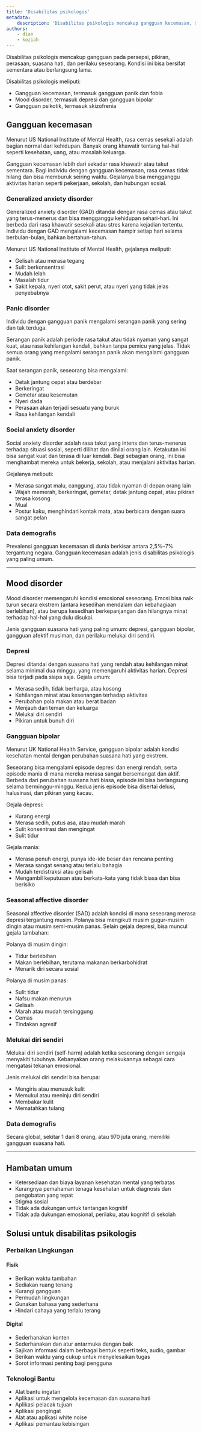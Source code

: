 ```yaml
---
title: 'Disabilitas psikologis'
metadata:
    description: 'Disabilitas psikologis mencakup gangguan kecemasan, suasana hati, dan psikotik yang memengaruhi pikiran, perasaan, dan perilaku. Contohnya termasuk GAD, gangguan panik, fobia sosial, depresi, bipolar, SAD, dan perilaku melukai diri.'
authors:
    - dian
    - keziah
---
```


Disabilitas psikologis mencakup gangguan pada persepsi, pikiran, perasaan, suasana hati, dan perilaku seseorang. Kondisi ini bisa bersifat sementara atau berlangsung lama.

Disabilitas psikologis meliputi:
- Gangguan kecemasan, termasuk gangguan panik dan fobia
- Mood disorder, termasuk depresi dan gangguan bipolar
- Gangguan psikotik, termasuk skizofrenia

## Gangguan kecemasan

Menurut US National Institute of Mental Health, rasa cemas sesekali adalah bagian normal dari kehidupan. Banyak orang khawatir tentang hal-hal seperti kesehatan, uang, atau masalah keluarga.

Gangguan kecemasan lebih dari sekadar rasa khawatir atau takut sementara. Bagi individu dengan gangguan kecemasan, rasa cemas tidak hilang dan bisa memburuk seiring waktu. Gejalanya bisa mengganggu aktivitas harian seperti pekerjaan, sekolah, dan hubungan sosial.

### Generalized anxiety disorder

Generalized anxiety disorder (GAD) ditandai dengan rasa cemas atau takut yang terus-menerus dan bisa mengganggu kehidupan sehari-hari. Ini berbeda dari rasa khawatir sesekali atau stres karena kejadian tertentu. Individu dengan GAD mengalami kecemasan hampir setiap hari selama berbulan-bulan, bahkan bertahun-tahun.

Menurut US National Institute of Mental Health, gejalanya meliputi:
- Gelisah atau merasa tegang
- Sulit berkonsentrasi
- Mudah lelah
- Masalah tidur
- Sakit kepala, nyeri otot, sakit perut, atau nyeri yang tidak jelas penyebabnya

### Panic disorder

Individu dengan gangguan panik mengalami serangan panik yang sering dan tak terduga.

Serangan panik adalah periode rasa takut atau tidak nyaman yang sangat kuat, atau rasa kehilangan kendali, bahkan tanpa pemicu yang jelas. Tidak semua orang yang mengalami serangan panik akan mengalami gangguan panik.

Saat serangan panik, seseorang bisa mengalami:
- Detak jantung cepat atau berdebar
- Berkeringat
- Gemetar atau kesemutan
- Nyeri dada
- Perasaan akan terjadi sesuatu yang buruk
- Rasa kehilangan kendali

### Social anxiety disorder

Social anxiety disorder adalah rasa takut yang intens dan terus-menerus terhadap situasi sosial, seperti dilihat dan dinilai orang lain. Ketakutan ini bisa sangat kuat dan terasa di luar kendali. Bagi sebagian orang, ini bisa menghambat mereka untuk bekerja, sekolah, atau menjalani aktivitas harian.

Gejalanya meliputi:
- Merasa sangat malu, canggung, atau tidak nyaman di depan orang lain
- Wajah memerah, berkeringat, gemetar, detak jantung cepat, atau pikiran terasa kosong
- Mual
- Postur kaku, menghindari kontak mata, atau berbicara dengan suara sangat pelan

### Data demografis

Prevalensi gangguan kecemasan di dunia berkisar antara 2,5%–7% tergantung negara. Gangguan kecemasan adalah jenis disabilitas psikologis yang paling umum.

---

## Mood disorder

Mood disorder memengaruhi kondisi emosional seseorang. Emosi bisa naik turun secara ekstrem (antara kesedihan mendalam dan kebahagiaan berlebihan), atau berupa kesedihan berkepanjangan dan hilangnya minat terhadap hal-hal yang dulu disukai.

Jenis gangguan suasana hati yang paling umum: depresi, gangguan bipolar, gangguan afektif musiman, dan perilaku melukai diri sendiri.

### Depresi

Depresi ditandai dengan suasana hati yang rendah atau kehilangan minat selama minimal dua minggu, yang memengaruhi aktivitas harian. Depresi bisa terjadi pada siapa saja. Gejala umum:
- Merasa sedih, tidak berharga, atau kosong
- Kehilangan minat atau kesenangan terhadap aktivitas
- Perubahan pola makan atau berat badan
- Menjauh dari teman dan keluarga
- Melukai diri sendiri
- Pikiran untuk bunuh diri

### Gangguan bipolar

Menurut UK National Health Service, gangguan bipolar adalah kondisi kesehatan mental dengan perubahan suasana hati yang ekstrem.

Seseorang bisa mengalami episode depresi dan energi rendah, serta episode mania di mana mereka merasa sangat bersemangat dan aktif. Berbeda dari perubahan suasana hati biasa, episode ini bisa berlangsung selama berminggu-minggu. Kedua jenis episode bisa disertai delusi, halusinasi, dan pikiran yang kacau.

Gejala depresi:
- Kurang energi
- Merasa sedih, putus asa, atau mudah marah
- Sulit konsentrasi dan mengingat
- Sulit tidur

Gejala mania:
- Merasa penuh energi, punya ide-ide besar dan rencana penting
- Merasa sangat senang atau terlalu bahagia
- Mudah terdistraksi atau gelisah
- Mengambil keputusan atau berkata-kata yang tidak biasa dan bisa berisiko

### Seasonal affective disorder

Seasonal affective disorder (SAD) adalah kondisi di mana seseorang merasa depresi tergantung musim. Polanya bisa mengikuti musim gugur-musim dingin atau musim semi-musim panas. Selain gejala depresi, bisa muncul gejala tambahan:

Polanya di musim dingin:
- Tidur berlebihan
- Makan berlebihan, terutama makanan berkarbohidrat
- Menarik diri secara sosial

Polanya di musim panas:
- Sulit tidur
- Nafsu makan menurun
- Gelisah
- Marah atau mudah tersinggung
- Cemas
- Tindakan agresif

### Melukai diri sendiri

Melukai diri sendiri (self-harm) adalah ketika seseorang dengan sengaja menyakiti tubuhnya. Kebanyakan orang melakukannya sebagai cara mengatasi tekanan emosional.

Jenis melukai diri sendiri bisa berupa:
- Mengiris atau menusuk kulit
- Memukul atau meninju diri sendiri
- Membakar kulit
- Mematahkan tulang

### Data demografis

Secara global, sekitar 1 dari 8 orang, atau 970 juta orang, memiliki gangguan suasana hati.

---

## Hambatan umum

- Ketersediaan dan biaya layanan kesehatan mental yang terbatas  
- Kurangnya pemahaman tenaga kesehatan untuk diagnosis dan pengobatan yang tepat  
- Stigma sosial  
- Tidak ada dukungan untuk tantangan kognitif  
- Tidak ada dukungan emosional, perilaku, atau kognitif di sekolah

## Solusi untuk disabilitas psikologis

### Perbaikan Lingkungan

#### Fisik
- Berikan waktu tambahan
- Sediakan ruang tenang
- Kurangi gangguan
- Permudah lingkungan
- Gunakan bahasa yang sederhana
- Hindari cahaya yang terlalu terang

#### Digital
- Sederhanakan konten
- Sederhanakan dan atur antarmuka dengan baik
- Sajikan informasi dalam berbagai bentuk seperti teks, audio, gambar
- Berikan waktu yang cukup untuk menyelesaikan tugas
- Sorot informasi penting bagi pengguna

### Teknologi Bantu
- Alat bantu ingatan
- Aplikasi untuk mengelola kecemasan dan suasana hati
- Aplikasi pelacak tujuan
- Aplikasi pengingat
- Alat atau aplikasi white noise
- Aplikasi pemantau kebisingan
